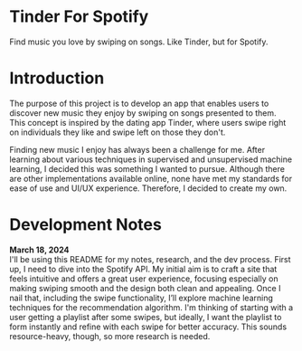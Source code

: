 # Tinder For Spotify
Find music you love by swiping on songs. Like Tinder, but for Spotify. 

# Introduction
The purpose of this project is to develop an app that enables users to discover new music they enjoy by swiping on songs presented to them. This concept is inspired by the dating app Tinder, where users swipe right on individuals they like and swipe left on those they don't.

Finding new music I enjoy has always been a challenge for me. After learning about various techniques in supervised and unsupervised machine learning, I decided this was something I wanted to pursue. Although there are other implementations available online, none have met my standards for ease of use and UI/UX experience. Therefore, I decided to create my own.


# Development Notes
**March 18, 2024**   
I'll be using this README for my notes, research, and the dev process. First up, I need to dive into the Spotify API. My initial aim is to craft a site that feels intuitive and offers a great user experience, focusing especially on making swiping smooth and the design both clean and appealing. Once I nail that, including the swipe functionality, I’ll explore machine learning techniques for the recommendation algorithm. I'm thinking of starting with a user getting a playlist after some swipes, but ideally, I want the playlist to form instantly and refine with each swipe for better accuracy. This sounds resource-heavy, though, so more research is needed.
